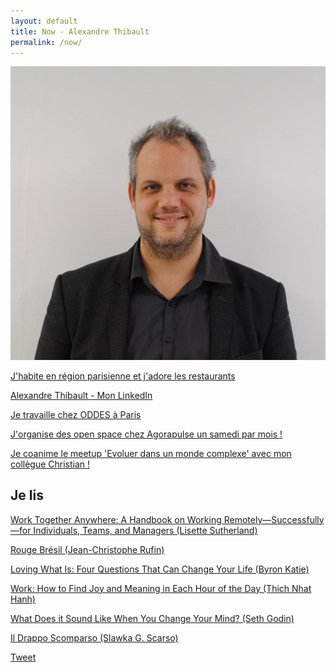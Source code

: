 ```yaml
---
layout: default
title: Now - Alexandre Thibault
permalink: /now/
---
```

<a href="/a-propos">
	<img src="/images/Alexandre_Thibault_profil.jpg" class="img-floating-left-small" />
</a>
  
<a href="/manger/paris">J'habite en région parisienne et j'adore les restaurants</a>
  
<a href="https://www.linkedin.com/in/alexthib?locale=fr_FR&trk=profile_view_lang_sel_click" 
 target="linkedin">Alexandre Thibault - Mon LinkedIn</a>
  
<a href="http://www.oddes-pyxis.com/alexandre-thibault/" target="nowwork">Je travaille chez ODDES à Paris</a>
  
<a href="http://www.weopenspace.com" target="nowwos">J'organise des open space chez Agorapulse un samedi par mois !</a>

<a href="https://www.meetup.com/fr-FR/Evoluer-dans-un-monde-complexe/" target="_complexe">Je coanime le meetup 'Evoluer dans un monde complexe' avec mon collègue Christian !</a>  
  
<h2>Je lis</h2>  
  
<a href="https://www.collaborationsuperpowers.com/book/" target="nowbook1">Work Together Anywhere: A Handbook on Working Remotely—Successfully—for Individuals, Teams, and Managers (Lisette Sutherland)</a>
  
<a href="https://www.babelio.com/livres/Rufin-Rouge-Bresil/189587" target="nowbook2">Rouge Brésil (Jean-Christophe Rufin)</a>  
  
<a href="https://www.goodreads.com/book/show/9762.Loving_What_Is" target="nowbook3">Loving What Is: Four Questions That Can Change Your Life (Byron Katie)</a>  
    
<a href="https://plumvillage.org/articles/news/work-how-to-find-joy-and-meaning-in-each-hour-of-the-day/" target="nowbook4">Work: How to Find Joy and Meaning in Each Hour of the Day (Thich Nhat Hanh)</a>  
  
<a href="https://www.goodreads.com/book/show/31750503-what-does-it-sound-like-when-you-change-your-mind" target="nowbook5">What Does it Sound Like When You Change Your Mind? (Seth Godin)</a>  

<a href="https://www.cultura.com/il-drappo-scomparso-9788416057016.html" target="nowbook6">Il Drappo Scomparso (Slawka G. Scarso)</a>  
  
<a href="https://twitter.com/share?ref_src={{site.url}}{{page.url}}" 
   class="twitter-share-button" 
   data-show-count="false">
	Tweet
</a>
<script async src="https://platform.twitter.com/widgets.js" charset="utf-8"></script>  

